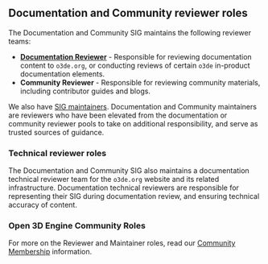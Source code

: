 ## Documentation and Community reviewer roles

The Documentation and Community SIG maintains the following reviewer teams:

* [**Documentation Reviewer**](https://github.com/orgs/o3de/teams/docs-reviewers) - Responsible for reviewing documentation content to `o3de.org`, or conducting reviews of certain `o3de` in-product documentation elements.
* **Community Reviewer** - Responsible for reviewing community materials, including contributor guides and blogs.

We also have [SIG maintainers](https://github.com/o3de/o3de/discussions). Documentation and Community maintainers are reviewers who have been elevated from the documentation or community reviewer pools to take on additional responsibility, and serve as trusted sources of guidance.

### Technical reviewer roles

The Documentation and Community SIG also maintains a documentation technical reviewer team for the `o3de.org` website and its related infrastructure. Documentation technical reviewers are responsible for representing their SIG during documentation review, and ensuring technical accuracy of content.

### Open 3D Engine Community Roles

For more on the Reviewer and Maintainer roles, read our [Community Membership](https://github.com/o3de/community/blob/main/community-membership.md) information. 